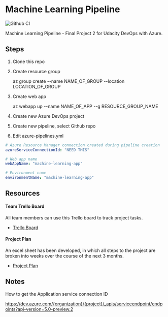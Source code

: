 # Machine Learning Pipeline

![Github CI](https://github.com/subaquatic-pierre/udacity-ml-pipeline-project/workflows/Github%20CI/badge.svg)

Machine Learning Pipeline - Final Project 2 for Udacity DevOps with Azure.

## Steps

1. Clone this repo
2. Create resource group

   az group create --name NAME_OF_GROUP --location LOCATION_OF_GROUP

3. Create web app

   az webapp up --name NAME_OF_APP --g RESOURCE_GROUP_NAME

4. Create new Azure DevOps project
5. Create new pipeline, select Github repo
6. Edit azure-pipelines.yml

```yaml
# Azure Resource Manager connection created during pipeline creation
azureServiceConnectionId: "NEED THIS"

# Web app name
webAppName: "machine-learning-app"

# Environment name
environmentName: "machine-learning-app"
```

## Resources

#### Team Trello Board

All team members can use this Trello board to track project tasks.

- [Trello Board](https://trello.com/b/43FaIYZI/machine-learning-pipeline)

#### Project Plan

An excel sheet has been developed, in which all steps to the project are broken into weeks over the course of the next 3 months.

- [Project Plan](https://docs.google.com/spreadsheets/d/1zUXeUu7ceJ1TZbbRQ6UzTBJNdOCcpLiqsexRYvNkBF0/edit?usp=sharing)

## Notes

How to get the Application service connection ID

https://dev.azure.com/{organization}/{project}/_apis/serviceendpoint/endpoints?api-version=5.0-preview.2
